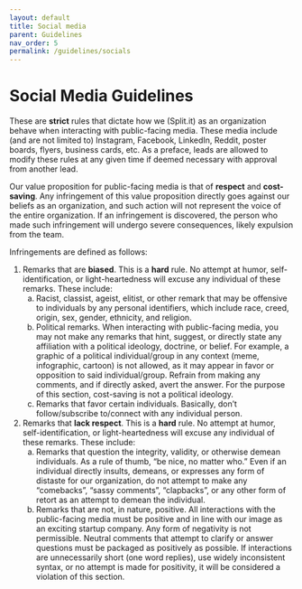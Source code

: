 ```yaml
---
layout: default
title: Social media
parent: Guidelines
nav_order: 5
permalink: /guidelines/socials
---
```


# Social Media Guidelines

These are **strict** rules that dictate how we (Split.it) as an organization behave when interacting with public-facing media. These media include (and are not limited to) Instagram, Facebook, LinkedIn, Reddit, poster boards, flyers, business cards, etc. As a preface, leads are allowed to modify these rules at any given time if deemed necessary with approval from another lead.

Our value proposition for public-facing media is that of **respect** and **cost-saving**. Any infringement of this value proposition directly goes against our beliefs as an organization, and such action will not represent the voice of the entire organization. If an infringement is discovered, the person who made such infringement will undergo severe consequences, likely expulsion from the team.

Infringements are defined as follows:
1. Remarks that are **biased**. This is a **hard** rule. No attempt at humor, self-identification, or light-heartedness will excuse any individual of these remarks. These include:
    <ol type="a">
        <li>
            Racist, classist, ageist, elitist, or other remark that may be offensive to individuals by any personal identifiers, which include race, creed, origin, sex, gender, ethnicity, and religion.
        </li>
        <li>
            Political remarks. When interacting with public-facing media, you may not make any remarks that hint, suggest, or directly state any affiliation with a political ideology, doctrine, or belief. For example, a graphic of a political individual/group in any context (meme, infographic, cartoon) is not allowed, as it may appear in favor or opposition to said individual/group. Refrain from making any comments, and if directly asked, avert the answer. For the purpose of this section, cost-saving is not a political ideology.
        </li>
        <li>
            Remarks that favor certain individuals. Basically, don’t follow/subscribe to/connect with any individual person.
        </li>
    </ol>
2. Remarks that **lack respect**. This is a **hard** rule. No attempt at humor, self-identification, or light-heartedness will excuse any individual of these remarks. These include:
    <ol type="a">
        <li>
            Remarks that question the integrity, validity, or otherwise demean individuals. As a rule of thumb, “be nice, no matter who.” Even if an individual directly insults, demeans, or expresses any form of distaste for our organization, do not attempt to make any “comebacks”, “sassy comments”, “clapbacks”, or any other form of retort as an attempt to demean the individual.
        </li>
        <li>
            Remarks that are not, in nature, positive. All interactions with the public-facing media must be positive and in line with our image as an exciting startup company. Any form of negativity is not permissible. Neutral comments that attempt to clarify or answer questions must be packaged as positively as possible. If interactions are unnecessarily short (one word replies), use widely inconsistent syntax, or no attempt is made for positivity, it will be considered a violation of this section.
        </li>
    </ol>

<!--
    **By typing your full legal name below, you have agreed upon all these conditions and also have carefully read each word written in this document**. You will then be bound to these terms when interacting with public-facing media on any organizational account or activity. A violation of the rules above will also be a violation of this contract, which will result in the consequences listed above. Maintaining our image is a crucial part in our marketing process, and a violation of these terms will be viewed as intentionally hindering our progress on our project.

    | Full Legal Name | Date of Signature |
    | --------------- | ----------------- |
    | Kevin Kim       | May 23, 2022      |
    | Sara Ren        | May 24, 2022      |
    | Steven Simpson  | May 24, 2022      |
    | Justin Waltrip  | May 28, 2022      |
    | Tony Ho         | May 28, 2022      |
-->